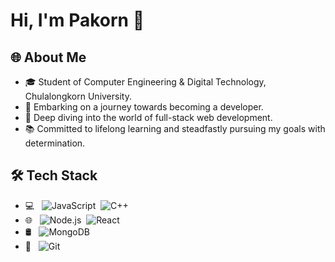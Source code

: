 # Hi, I'm Pakorn 👋

## 🌐 About Me
- 🎓 Student of Computer Engineering & Digital Technology,
Chulalongkorn University.
- 🔭 Embarking on a journey towards becoming a developer.
- 🌱 Deep diving into the world of full-stack web development.
- 📚 Committed to lifelong learning and steadfastly pursuing my goals with determination.

## 🛠 Tech Stack
- 💻 &nbsp; ![JavaScript](https://img.shields.io/badge/-JavaScript-05122A?style=flat&logo=javascript)&nbsp;
![C++](https://img.shields.io/badge/-C++-05122A?style=flat&logo=cplusplus)&nbsp;
- 🌐 &nbsp; ![Node.js](https://img.shields.io/badge/-Node.js-05122A?style=flat&logo=node.js)&nbsp;
![React](https://img.shields.io/badge/-React-05122A?style=flat&logo=react)
- 🛢 &nbsp; ![MongoDB](https://img.shields.io/badge/-MongoDB-05122A?style=flat&logo=mongodb)
- 🔧 &nbsp; ![Git](https://img.shields.io/badge/-Git-05122A?style=flat&logo=git)

